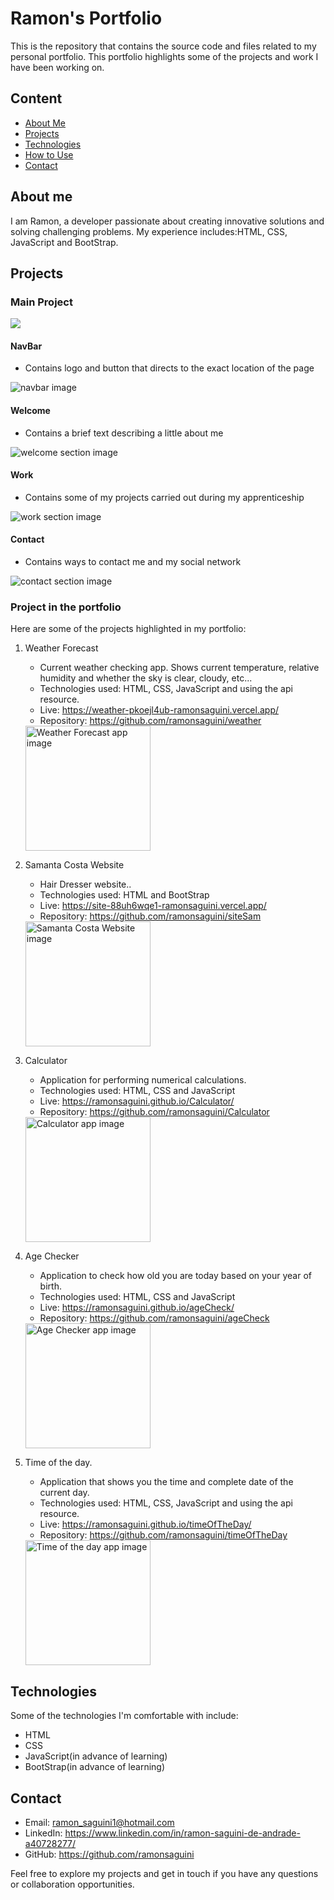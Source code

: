 # Ramon's Portfolio

This is the repository that contains the source code and files related to my personal portfolio. This portfolio highlights some of the projects and work I have been working on.

## Content

- [About Me](#about-me)
- [Projects](#projects)
- [Technologies](#technologies)
- [How to Use](#how-to-use)
- [Contact](#contact)

## About me

I am Ramon, a developer passionate about creating innovative solutions and solving challenging problems. My experience includes:HTML, CSS, JavaScript and BootStrap.

## Projects

### Main Project
![](./starter/images/fullscreen.png)

#### NavBar 
- Contains logo and button that directs to the exact location of the page

<img src="./starter/images/nav-bar.png" alt="navbar image">

#### Welcome
- Contains a brief text describing a little about me

<img src="./starter/images/about-me.png" alt="welcome section image" >

#### Work 
- Contains some of my projects carried out during my apprenticeship

<img src="./starter/images/work-section.png" alt="work section image" >

#### Contact 
- Contains ways to contact me and my social network

<img src="./starter/images/contact.png" alt="contact section image" >


### Project in the portfolio

Here are some of the projects highlighted in my portfolio:

1. Weather Forecast 
    - Current weather checking app. Shows current temperature, relative humidity and whether the sky is clear, cloudy, etc...
    - Technologies used: HTML, CSS, JavaScript and using the api resource.
    - Live: https://weather-pkoejl4ub-ramonsaguini.vercel.app/ 
    - Repository: https://github.com/ramonsaguini/weather 
    
    <img src="./starter/images/weather-forecast.png" alt="Weather Forecast app image" width="200" height="200">
    
2. Samanta Costa Website
    - Hair Dresser website..
    - Technologies used: HTML and BootStrap
    - Live: https://site-88uh6wqe1-ramonsaguini.vercel.app/ 
    - Repository: https://github.com/ramonsaguini/siteSam 

    <img src="./starter/images/site-samanta.png" alt="Samanta Costa Website image" width="200" height="200">

3. Calculator
    - Application for performing numerical calculations.
    - Technologies used: HTML, CSS and JavaScript
    - Live: https://ramonsaguini.github.io/Calculator/ 
    - Repository: https://github.com/ramonsaguini/Calculator

    <img src="./starter/images/calculator.png" alt="Calculator app image" width="200" height="200">

4. Age Checker
    - Application to check how old you are today based on your year of birth.
    - Technologies used: HTML, CSS and JavaScript
    - Live: https://ramonsaguini.github.io/ageCheck/ 
    - Repository: https://github.com/ramonsaguini/ageCheck 

    <img src="./starter/images/age-chech.png" alt="Age Checker app image" width="200" height="200">

5. Time of the day.
    - Application that shows you the time and complete date of the current day.
    - Technologies used: HTML, CSS, JavaScript and using the api resource.
    - Live: https://ramonsaguini.github.io/timeOfTheDay/ 
    - Repository: https://github.com/ramonsaguini/timeOfTheDay 

    <img src="./starter/images/time-of-the-day.png" alt="Time of the day app image" width="200" height="200">


## Technologies

Some of the technologies I'm comfortable with include:

- HTML
- CSS
- JavaScript(in advance of learning)
- BootStrap(in advance of learning)

## Contact

- Email: ramon_saguini1@hotmail.com
- LinkedIn: https://www.linkedin.com/in/ramon-saguini-de-andrade-a40728277/
- GitHub: https://github.com/ramonsaguini

Feel free to explore my projects and get in touch if you have any questions or collaboration opportunities.